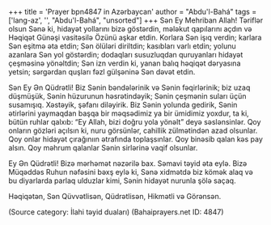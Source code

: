 +++
title = 'Prayer bpn4847 in Azərbaycan'
author = "Abdu'l-Bahá"
tags = ['lang-az', '', "Abdu'l-Bahá", "unsorted"]
+++
Sən Ey Mehriban Allah! Təriflər olsun Sənə ki, hidayət yollarını bizə göstərdin, mələkut qapılarını açdın və Həqiqət Günəşi vasitəsilə Özünü aşkar etdin. Korlara Sən işıq verdin; karlara Sən eşitmə əta etdin; Sən ölüləri diriltdin; kasıbları varlı etdin; yolunu azanlara Sən yol göstərdin; dodaqları susuzluqdan quruyanları hidayət çeşməsinə yönəltdin; Sən izn verdin ki, yanan balıq həqiqət dəryasına yetsin; sərgərdan quşları fəzl gülşəninə Sən dəvət etdin.

Sən Ey Ən Qüdrətli! Biz Sənin bəndələrinik və Sənin fəqirlərinik; biz uzaq düşmüşük, Sənin hüzurunun həsrətindəyik; Sənin çeşmənin suları üçün susamışıq. Xəstəyik, şəfanı diləyirik. Biz Sənin yolunda gedirik, Sənin ətirlərini yaymaqdan başqa bir məqsədimiz ya bir ümidimiz yoxdur, ta ki, bütün ruhlar qalxıb: “Ey Allah, bizi doğru yola yönəlt” deyə səslənsinlər. Qoy onların gözləri açılsın ki, nuru görsünlər, cahillik zülmətindən azad olsunlar. Qoy onlar hidayət çırağınıın ətrafında toplaşsınlar. Qoy binəsib qalan kəs pay alsın. Qoy məhrum qalanlar Sənin sirlərinə vaqif olsunlar.

Ey Ən Qüdrətli! Bizə mərhəmət nəzərilə bax. Səmavi təyid əta eylə. Bizə Müqəddəs Ruhun nəfəsini bəxş eylə ki, Sənə xidmətdə biz kömək alaq və bu diyarlarda parlaq ulduzlar kimi, Sənin hidayət nurunla şölə saçaq.

Həqiqətən, Sən Qüvvətlisən, Qüdrətlisən, Hikmətli və Görənsən.

(Source category: İlahi təyid duaları)
(Bahaiprayers.net ID: 4847)
